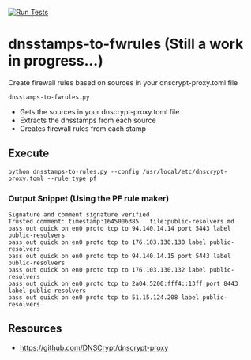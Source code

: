 [![Run Tests](https://github.com/GoOnNowGit/dnsstamps-to-fwrules/actions/workflows/main.yml/badge.svg)](https://github.com/GoOnNowGit/dnsstamps-to-fwrules/actions/workflows/main.yml)
# dnsstamps-to-fwrules (Still a work in progress...)
Create firewall rules based on sources in your dnscrypt-proxy.toml file

```dnsstamps-to-fwrules.py```
* Gets the sources in your dnscrypt-proxy.toml file
* Extracts the dnsstamps from each source
* Creates firewall rules from each stamp

## Execute
```
python dnsstamps-to-rules.py --config /usr/local/etc/dnscrypt-proxy.toml --rule_type pf

```
### Output Snippet (Using the PF rule maker)
```
Signature and comment signature verified
Trusted comment: timestamp:1645006385	file:public-resolvers.md
pass out quick on en0 proto tcp to 94.140.14.14 port 5443 label public-resolvers
pass out quick on en0 proto tcp to 176.103.130.130 label public-resolvers
pass out quick on en0 proto tcp to 94.140.14.15 port 5443 label public-resolvers
pass out quick on en0 proto tcp to 176.103.130.132 label public-resolvers
pass out quick on en0 proto tcp to 2a04:5200:fff4::13ff port 8443 label public-resolvers
pass out quick on en0 proto tcp to 51.15.124.208 label public-resolvers
```

## Resources
* https://github.com/DNSCrypt/dnscrypt-proxy
